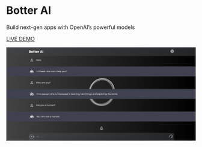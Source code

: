 # Botter AI

Build next-gen apps with OpenAI’s powerful models

[LIVE DEMO](https://botter-dusky.vercel.app/)

![This is an image](https://github.com/GigaMania/Botter/blob/master/client/assets/screen.png)
